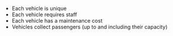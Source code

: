 - Each vehicle is unique
- Each vehicle requires staff
- Each vehicle has a maintenance cost
- Vehicles collect passengers (up to and including their capacity)